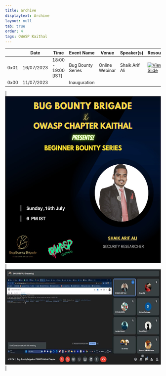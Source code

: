```yaml
---
title: archive
displaytext: Archive
layout: null
tab: true
order: 4
tags: OWASP Kaithal
---
```


|  | Date        | Time     | Event Name |   Venue    | Speaker(s)  | Resources |
| ----------- | ----------- | -----------| -----------| ----------- |  ----------- | ----------- |
| 0x01 | 16/07/2023 | 18:00 - 19:00 [IST] | Bug Bounty Series | Online Webinar | Shaik Arif Ali | [![View Slide](https://img.shields.io/badge/%F0%9F%91%81%EF%B8%8F-View%20Slide-red)](https://drive.google.com/drive/folders/1AT3dPj0TD5ZZF-84agOJoNRTmbYIv967) |
| 0x00 | 11/07/2023 |  | Inauguration |  |  |  |

| <img src="assets/images/0x01.jpeg" width="540" height="540"> | <img src="assets/images/0X01_EVENT.jpeg" width="639" height="308"> |

